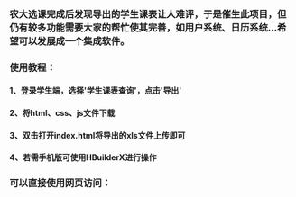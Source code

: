 ### 农大选课完成后发现导出的学生课表让人难评，于是催生此项目，但仍有较多功能需要大家的帮忙使其完善，如用户系统、日历系统...希望可以发展成一个集成软件。
### 使用教程：
#### 1、登录学生端，选择'学生课表查询'，点击'导出'
#### 2、将html、css、js文件下载
#### 3、双击打开index.html将导出的xls文件上传即可
#### 4、若需手机版可使用HBuilderX进行操作
### 可以直接使用网页访问：
